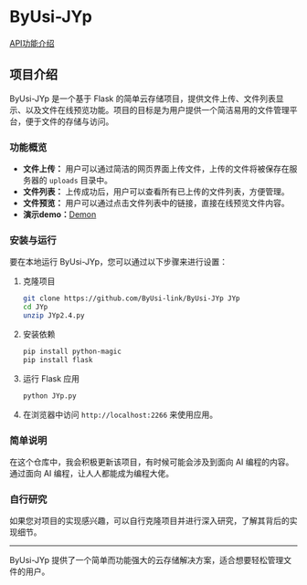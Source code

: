 # ByUsi-JYp

[API功能介绍](./api说明文档.md)

## 项目介绍

ByUsi-JYp 是一个基于 Flask 的简单云存储项目，提供文件上传、文件列表显示、以及文件在线预览功能。项目的目标是为用户提供一个简洁易用的文件管理平台，便于文件的存储与访问。

### 功能概览

- **文件上传：** 用户可以通过简洁的网页界面上传文件，上传的文件将被保存在服务器的 `uploads` 目录中。
- **文件列表：** 上传成功后，用户可以查看所有已上传的文件列表，方便管理。
- **文件预览：** 用户可以通过点击文件列表中的链接，直接在线预览文件内容。
- **演示demo：**[Demon](https://juy.hucl.link/)

### 安装与运行

要在本地运行 ByUsi-JYp，您可以通过以下步骤来进行设置：

1. 克隆项目
    ```sh
    git clone https://github.com/ByUsi-link/ByUsi-JYp JYp
    cd JYp
    unzip JYp2.4.py
    ```

3. 安装依赖
   ```sh
   pip install python-magic
   pip install flask
   ```

4. 运行 Flask 应用
    ```sh
    python JYp.py
    ```

3. 在浏览器中访问 `http://localhost:2266` 来使用应用。

### 简单说明

在这个仓库中，我会积极更新该项目，有时候可能会涉及到面向 AI 编程的内容。通过面向 AI 编程，让人人都能成为编程大佬。

### 自行研究

如果您对项目的实现感兴趣，可以自行克隆项目并进行深入研究，了解其背后的实现细节。

---

ByUsi-JYp 提供了一个简单而功能强大的云存储解决方案，适合想要轻松管理文件的用户。
